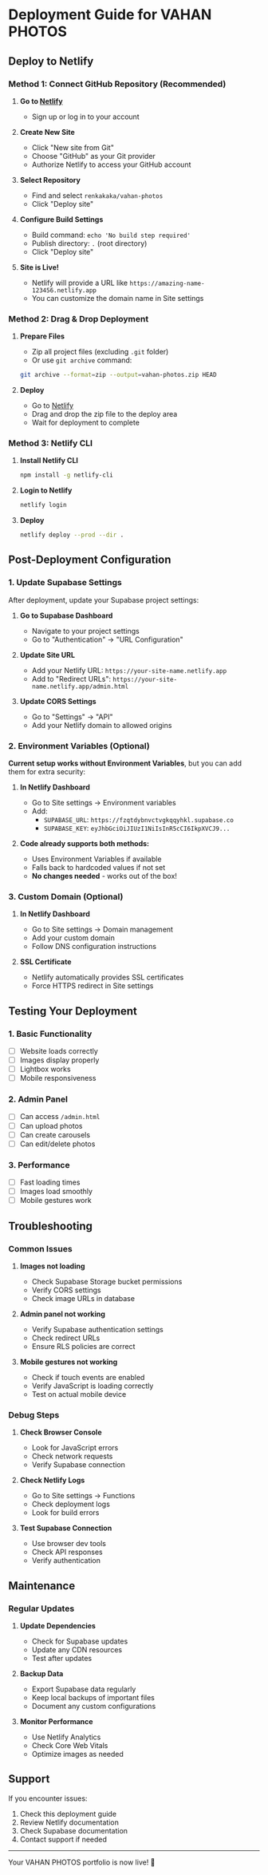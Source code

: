 # Deployment Guide for VAHAN PHOTOS

## Deploy to Netlify

### Method 1: Connect GitHub Repository (Recommended)

1. **Go to [Netlify](https://netlify.com)**
   - Sign up or log in to your account

2. **Create New Site**
   - Click "New site from Git"
   - Choose "GitHub" as your Git provider
   - Authorize Netlify to access your GitHub account

3. **Select Repository**
   - Find and select `renkakaka/vahan-photos`
   - Click "Deploy site"

4. **Configure Build Settings**
   - Build command: `echo 'No build step required'`
   - Publish directory: `.` (root directory)
   - Click "Deploy site"

5. **Site is Live!**
   - Netlify will provide a URL like `https://amazing-name-123456.netlify.app`
   - You can customize the domain name in Site settings

### Method 2: Drag & Drop Deployment

1. **Prepare Files**
   - Zip all project files (excluding `.git` folder)
   - Or use `git archive` command:
   ```bash
   git archive --format=zip --output=vahan-photos.zip HEAD
   ```

2. **Deploy**
   - Go to [Netlify](https://netlify.com)
   - Drag and drop the zip file to the deploy area
   - Wait for deployment to complete

### Method 3: Netlify CLI

1. **Install Netlify CLI**
   ```bash
   npm install -g netlify-cli
   ```

2. **Login to Netlify**
   ```bash
   netlify login
   ```

3. **Deploy**
   ```bash
   netlify deploy --prod --dir .
   ```

## Post-Deployment Configuration

### 1. Update Supabase Settings

After deployment, update your Supabase project settings:

1. **Go to Supabase Dashboard**
   - Navigate to your project settings
   - Go to "Authentication" → "URL Configuration"

2. **Update Site URL**
   - Add your Netlify URL: `https://your-site-name.netlify.app`
   - Add to "Redirect URLs": `https://your-site-name.netlify.app/admin.html`

3. **Update CORS Settings**
   - Go to "Settings" → "API"
   - Add your Netlify domain to allowed origins

### 2. Environment Variables (Optional)

**Current setup works without Environment Variables**, but you can add them for extra security:

1. **In Netlify Dashboard**
   - Go to Site settings → Environment variables
   - Add:
     - `SUPABASE_URL`: `https://fzqtdybnvctvgkqqyhkl.supabase.co`
     - `SUPABASE_KEY`: `eyJhbGciOiJIUzI1NiIsInR5cCI6IkpXVCJ9...`

2. **Code already supports both methods:**
   - Uses Environment Variables if available
   - Falls back to hardcoded values if not set
   - **No changes needed** - works out of the box!

### 3. Custom Domain (Optional)

1. **In Netlify Dashboard**
   - Go to Site settings → Domain management
   - Add your custom domain
   - Follow DNS configuration instructions

2. **SSL Certificate**
   - Netlify automatically provides SSL certificates
   - Force HTTPS redirect in Site settings

## Testing Your Deployment

### 1. Basic Functionality
- [ ] Website loads correctly
- [ ] Images display properly
- [ ] Lightbox works
- [ ] Mobile responsiveness

### 2. Admin Panel
- [ ] Can access `/admin.html`
- [ ] Can upload photos
- [ ] Can create carousels
- [ ] Can edit/delete photos

### 3. Performance
- [ ] Fast loading times
- [ ] Images load smoothly
- [ ] Mobile gestures work

## Troubleshooting

### Common Issues

1. **Images not loading**
   - Check Supabase Storage bucket permissions
   - Verify CORS settings
   - Check image URLs in database

2. **Admin panel not working**
   - Verify Supabase authentication settings
   - Check redirect URLs
   - Ensure RLS policies are correct

3. **Mobile gestures not working**
   - Check if touch events are enabled
   - Verify JavaScript is loading correctly
   - Test on actual mobile device

### Debug Steps

1. **Check Browser Console**
   - Look for JavaScript errors
   - Check network requests
   - Verify Supabase connection

2. **Check Netlify Logs**
   - Go to Site settings → Functions
   - Check deployment logs
   - Look for build errors

3. **Test Supabase Connection**
   - Use browser dev tools
   - Check API responses
   - Verify authentication

## Maintenance

### Regular Updates

1. **Update Dependencies**
   - Check for Supabase updates
   - Update any CDN resources
   - Test after updates

2. **Backup Data**
   - Export Supabase data regularly
   - Keep local backups of important files
   - Document any custom configurations

3. **Monitor Performance**
   - Use Netlify Analytics
   - Check Core Web Vitals
   - Optimize images as needed

## Support

If you encounter issues:

1. Check this deployment guide
2. Review Netlify documentation
3. Check Supabase documentation
4. Contact support if needed

---

Your VAHAN PHOTOS portfolio is now live! 🎉
